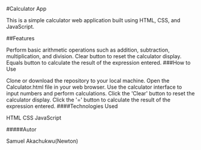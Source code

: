 #Calculator App


This is a simple calculator web application built using HTML, CSS, and JavaScript.

##Features


Perform basic arithmetic operations such as addition, subtraction, multiplication, and division.
Clear button to reset the calculator display.
Equals button to calculate the result of the expression entered.
###How to Use

Clone or download the repository to your local machine.
Open the Calculator.html file in your web browser.
Use the calculator interface to input numbers and perform calculations.
Click the 'Clear' button to reset the calculator display.
Click the '=' button to calculate the result of the expression entered.
####Technologies Used


HTML
CSS
JavaScript


#####Autor

Samuel Akachukwu(Newton)
